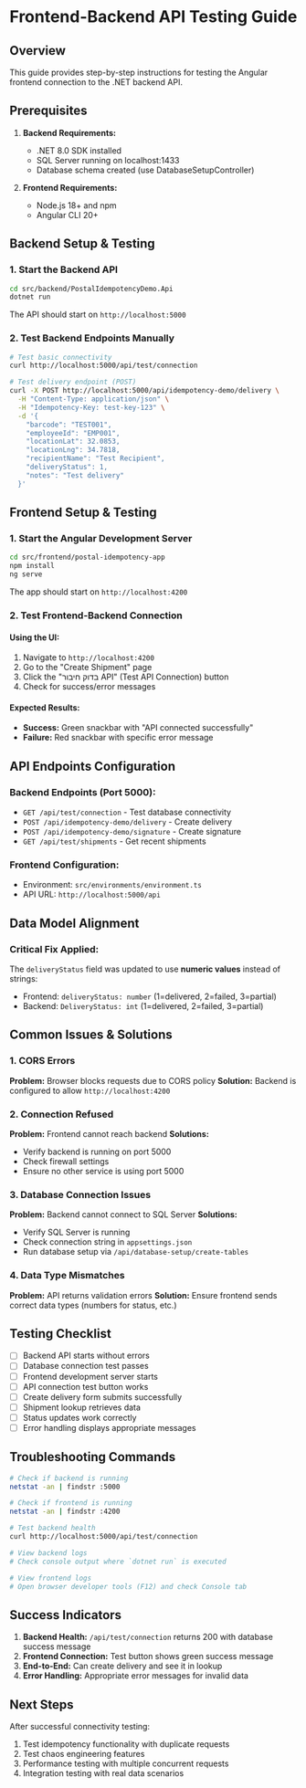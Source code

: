 # Frontend-Backend API Testing Guide

## Overview
This guide provides step-by-step instructions for testing the Angular frontend connection to the .NET backend API.

## Prerequisites
1. **Backend Requirements:**
   - .NET 8.0 SDK installed
   - SQL Server running on localhost:1433
   - Database schema created (use DatabaseSetupController)

2. **Frontend Requirements:**
   - Node.js 18+ and npm
   - Angular CLI 20+

## Backend Setup & Testing

### 1. Start the Backend API
```bash
cd src/backend/PostalIdempotencyDemo.Api
dotnet run
```
The API should start on `http://localhost:5000`

### 2. Test Backend Endpoints Manually
```bash
# Test basic connectivity
curl http://localhost:5000/api/test/connection

# Test delivery endpoint (POST)
curl -X POST http://localhost:5000/api/idempotency-demo/delivery \
  -H "Content-Type: application/json" \
  -H "Idempotency-Key: test-key-123" \
  -d '{
    "barcode": "TEST001",
    "employeeId": "EMP001",
    "locationLat": 32.0853,
    "locationLng": 34.7818,
    "recipientName": "Test Recipient",
    "deliveryStatus": 1,
    "notes": "Test delivery"
  }'
```

## Frontend Setup & Testing

### 1. Start the Angular Development Server
```bash
cd src/frontend/postal-idempotency-app
npm install
ng serve
```
The app should start on `http://localhost:4200`

### 2. Test Frontend-Backend Connection

#### Using the UI:
1. Navigate to `http://localhost:4200`
2. Go to the "Create Shipment" page
3. Click the "בדוק חיבור API" (Test API Connection) button
4. Check for success/error messages

#### Expected Results:
- **Success:** Green snackbar with "API connected successfully"
- **Failure:** Red snackbar with specific error message

## API Endpoints Configuration

### Backend Endpoints (Port 5000):
- `GET /api/test/connection` - Test database connectivity
- `POST /api/idempotency-demo/delivery` - Create delivery
- `POST /api/idempotency-demo/signature` - Create signature
- `GET /api/test/shipments` - Get recent shipments

### Frontend Configuration:
- Environment: `src/environments/environment.ts`
- API URL: `http://localhost:5000/api`

## Data Model Alignment

### Critical Fix Applied:
The `deliveryStatus` field was updated to use **numeric values** instead of strings:
- Frontend: `deliveryStatus: number` (1=delivered, 2=failed, 3=partial)
- Backend: `DeliveryStatus: int` (1=delivered, 2=failed, 3=partial)

## Common Issues & Solutions

### 1. CORS Errors
**Problem:** Browser blocks requests due to CORS policy
**Solution:** Backend is configured to allow `http://localhost:4200`

### 2. Connection Refused
**Problem:** Frontend cannot reach backend
**Solutions:**
- Verify backend is running on port 5000
- Check firewall settings
- Ensure no other service is using port 5000

### 3. Database Connection Issues
**Problem:** Backend cannot connect to SQL Server
**Solutions:**
- Verify SQL Server is running
- Check connection string in `appsettings.json`
- Run database setup via `/api/database-setup/create-tables`

### 4. Data Type Mismatches
**Problem:** API returns validation errors
**Solution:** Ensure frontend sends correct data types (numbers for status, etc.)

## Testing Checklist

- [ ] Backend API starts without errors
- [ ] Database connection test passes
- [ ] Frontend development server starts
- [ ] API connection test button works
- [ ] Create delivery form submits successfully
- [ ] Shipment lookup retrieves data
- [ ] Status updates work correctly
- [ ] Error handling displays appropriate messages

## Troubleshooting Commands

```bash
# Check if backend is running
netstat -an | findstr :5000

# Check if frontend is running  
netstat -an | findstr :4200

# Test backend health
curl http://localhost:5000/api/test/connection

# View backend logs
# Check console output where `dotnet run` is executed

# View frontend logs
# Open browser developer tools (F12) and check Console tab
```

## Success Indicators

1. **Backend Health:** `/api/test/connection` returns 200 with database success message
2. **Frontend Connection:** Test button shows green success message
3. **End-to-End:** Can create delivery and see it in lookup
4. **Error Handling:** Appropriate error messages for invalid data

## Next Steps

After successful connectivity testing:
1. Test idempotency functionality with duplicate requests
2. Test chaos engineering features
3. Performance testing with multiple concurrent requests
4. Integration testing with real data scenarios
